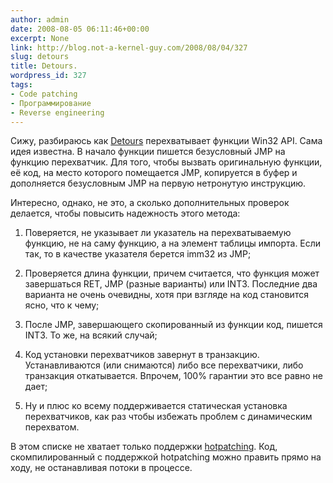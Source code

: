 ```yaml
---
author: admin
date: 2008-08-05 06:11:46+00:00
excerpt: None
link: http://blog.not-a-kernel-guy.com/2008/08/04/327
slug: detours
title: Detours.
wordpress_id: 327
tags:
- Code patching
- Программирование
- Reverse engineering
---
```


Сижу, разбираюсь как [Detours](http://research.microsoft.com/sn/detours/) перехватывает функции Win32 API. Сама идея известна. В начало функции пишется безусловный JMP на функцию перехватчик. Для того, чтобы вызвать оригинальную функции, её код, на место которого помещается JMP, копируется в буфер и дополняется безусловным JMP на первую нетронутую инструкцию. 

Интересно, однако, не это, а сколько дополнительных проверок делается, чтобы повысить надежность этого метода:

  1. Поверяется, не указывает ли указатель на перехватываемую функцию, не на саму функцию, а на элемент таблицы импорта. Если так, то в качестве указателя берется imm32 из JMP;

  2. Проверяется длина функции, причем считается, что функция может завершаться RET, JMP (разные варианты) или INT3. Последние два варианта не очень очевидны, хотя при взгляде на код становится ясно, что к чему;

  3. После JMP, завершающего скопированный из функции код, пишется INT3. То же, на всякий случай;

  4. Код установки перехватчиков завернут в транзакцию. Устанавливаются (или снимаются) либо все перехватчики, либо транзакция откатывается. Впрочем, 100% гарантии это все равно не дает;

  5. Ну и плюс ко всему поддерживается статическая установка перехватчиков, как раз чтобы избежать проблем с динамическим перехватом.

В этом списке не хватает только поддержки [hotpatching](http://technet2.microsoft.com/windowsserver/en/library/a578a2f2-8875-47f3-9738-f23a27546ddf1033.mspx?mfr=true). Код, скомпилированный с поддержкой hotpatching можно править прямо на ходу, не останавливая потоки в процессе.
